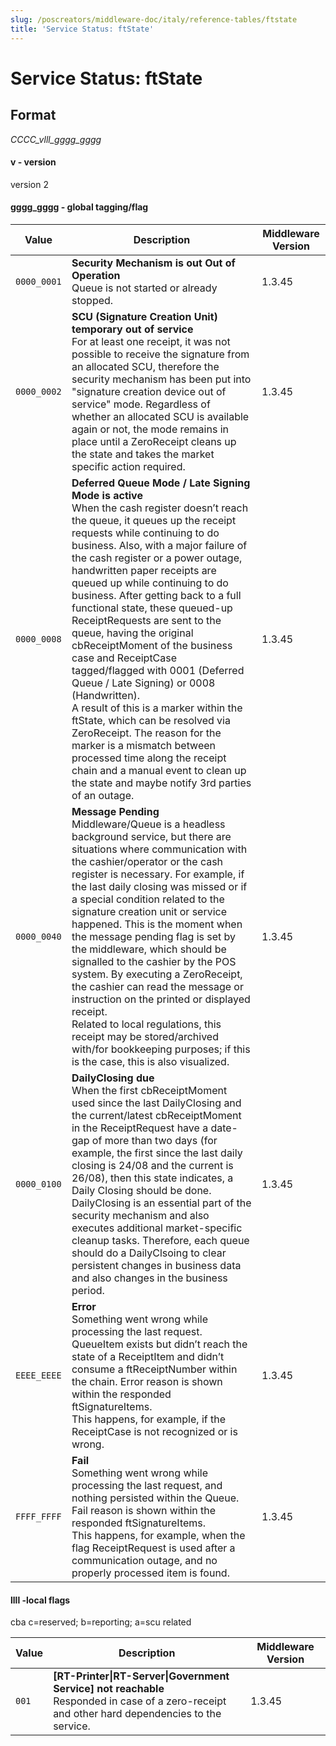 ```yaml
---
slug: /poscreators/middleware-doc/italy/reference-tables/ftstate
title: 'Service Status: ftState'
---
```


# Service Status: ftState

## Format

_CCCC_vlll_gggg_gggg_ 

#### v - version
version 2

#### gggg_gggg - global tagging/flag
| **Value**            | **Description**                                                                                     | **Middleware Version** |
|----------------------|-----------------------------------------------------------------------------------------------------|---------------------|
| `0000_0001 ` | **Security Mechanism is out Out of Operation** <br />Queue is not started or already stopped.  | 1.3.45                 |
| `0000_0002 ` | **SCU (Signature Creation Unit) temporary out of service**<br />For at least one receipt, it was not possible to receive the signature from an allocated SCU, therefore the security mechanism has been put into "signature creation device out of service" mode. Regardless of whether an allocated SCU is available again or not, the mode remains in place until a ZeroReceipt cleans up the state and takes the market specific action required.| 1.3.45                 |
| `0000_0008 ` | **Deferred Queue Mode / Late Signing Mode is active**<br />When the cash register doesn’t reach the queue, it queues up the receipt requests while continuing to do business. Also, with a major failure of the cash register or a power outage, handwritten paper receipts are queued up while continuing to do business. After getting back to a full functional state, these queued-up ReceiptRequests are sent to the queue, having the original cbReceiptMoment of the business case and ReceiptCase tagged/flagged with 0001 (Deferred Queue / Late Signing) or 0008 (Handwritten). <br />A result of this is a marker within the ftState, which can be resolved via ZeroReceipt. The reason for the marker is a mismatch between processed time along the receipt chain and a manual event to clean up the state and maybe notify 3rd parties of an outage. | 1.3.45                 |
| `0000_0040 ` | **Message Pending** <br />Middleware/Queue is a headless background service, but there are situations where communication with the cashier/operator or the cash register is necessary. For example, if the last daily closing was missed or if a special condition related to the signature creation unit or service happened. This is the moment when the message pending flag is set by the middleware, which should be signalled to the cashier by the POS system. By executing a ZeroReceipt, the cashier can read the message or instruction on the printed or displayed receipt.<br />Related to local regulations, this receipt may be stored/archived with/for bookkeeping purposes; if this is the case, this is also visualized.  | 1.3.45                 |
| `0000_0100 ` | **DailyClosing due** <br />When the first cbReceiptMoment used since the last DailyClosing and the current/latest cbReceiptMoment in the ReceiptRequest have a date-gap of more than two days (for example, the first since the last daily closing is 24/08 and the current is 26/08), then this state indicates, a Daily Closing should be done. <br />DailyClosing is an essential part of the security mechanism and also executes additional market-specific cleanup tasks. Therefore, each queue should do a DailyClsoing to clear persistent changes in business data and also changes in the business period.  | 1.3.45                 |
| `EEEE_EEEE ` | **Error** <br />Something went wrong while processing the last request. QueueItem exists but didn’t reach the state of a ReceiptItem and didn’t consume a ftReceiptNumber within the chain. Error reason is shown within the responded ftSignatureItems.  <br />This happens, for example, if the ReceiptCase is not recognized or is wrong.   | 1.3.45                 |
| `FFFF_FFFF ` | **Fail** <br />Something went wrong while processing the last request, and nothing persisted within the Queue. Fail reason is shown within the responded ftSignatureItems. <br />This happens, for example, when the flag ReceiptRequest is used after a communication outage, and no properly processed item is found.  | 1.3.45                 |


#### llll -local flags

cba c=reserved; b=reporting; a=scu related 

| **Value**            | **Description**                                                                                     | **Middleware Version** |
|----------------------|-----------------------------------------------------------------------------------------------------|---------------------|
| `001 ` | **[RT-Printer\|RT-Server\|Government Service] not reachable** <br />Responded in case of a zero-receipt and other hard dependencies to the service.   | 1.3.45                 |

